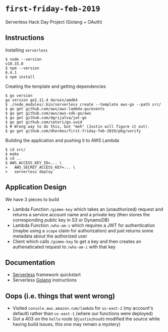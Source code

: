 # `first-friday-feb-2019`

Serverless Hack Day Project (Golang + OAuth)

## Instructions

Installing `serverless`

```
$ node --version
v10.15.0
$ npm --version
6.4.1
$ npm install
```

Creating the template and getting dependencies

```
$ go version
go version go1.11.4 darwin/amd64
$ ./node_modules/.bin/serverless create --template aws-go --path src/
$ go get github.com/aws/aws-lambda-go/events
$ go get github.com/aws/aws-sdk-go/aws
$ go get github.com/dgrijalva/jwt-go
$ go get github.com/satori/go.uuid
$ # Wrong way to do this, but "meh" (Justin will figure it out).
$ go get github.com/dhermes/first-friday-feb-2019/pkg/verify
```

Building the application and pushing it to AWS Lambda

```
$ cd src/
$ make
$ cd ..
$ AWS_ACCESS_KEY_ID=... \
>   AWS_SECRET_ACCESS_KEY=... \
>   serverless deploy
```

## Application Design

We have 3 pieces to build

-   Lambda Function `/gimme-key` which takes an (unauthorized) request and
    returns a service account name and a private key (then stores the
    corresponding public key in S3 or DynamoDB)
-   Lambda Function `/who-am-i` which requires a JWT for authentication (maybe
    using a `scope` claim for authorization) and just returns some metadata
    about the authorized user
-   Client which calls `/gimme-key` to get a key and then creates an
    authenaticated request to `/who-am-i` with that key

## Documentation

-   [Serverless][1] framework quickstart
-   Serverless [Golang][2] instructions

## Oops (i.e. things that went wrong)

-   Visited `console.aws.amazon.com/lambda` for `us-east-2` (my account's
    default) rather than `us-east-1` (where our functions were deployed)
-   Got a 403 on the `hello` route (`@justinzhou93` modified the source while
    having build issues, this one may remain a mystery)

[1]: https://serverless.com/framework/docs/providers/aws/guide/quick-start/
[2]: https://serverless.com/blog/framework-example-golang-lambda-support/

